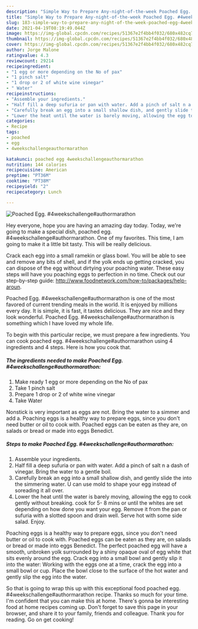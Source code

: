 ```yaml
---
description: "Simple Way to Prepare Any-night-of-the-week Poached Egg. #4weekschallenge#authormarathon"
title: "Simple Way to Prepare Any-night-of-the-week Poached Egg. #4weekschallenge#authormarathon"
slug: 183-simple-way-to-prepare-any-night-of-the-week-poached-egg-4weekschallengeauthormarathon
date: 2021-04-19T08:19:49.044Z
image: https://img-global.cpcdn.com/recipes/51367e2f4bb4f032/680x482cq70/poached-egg-4weekschallengeauthormarathon-recipe-main-photo.jpg
thumbnail: https://img-global.cpcdn.com/recipes/51367e2f4bb4f032/680x482cq70/poached-egg-4weekschallengeauthormarathon-recipe-main-photo.jpg
cover: https://img-global.cpcdn.com/recipes/51367e2f4bb4f032/680x482cq70/poached-egg-4weekschallengeauthormarathon-recipe-main-photo.jpg
author: Jorge Malone
ratingvalue: 4.3
reviewcount: 29214
recipeingredient:
- "1 egg or more depending on the No of pax"
- "1 pinch salt"
- "1 drop or 2 of white wine vinegar"
- " Water"
recipeinstructions:
- "Assemble your ingredients."
- "Half fill a deep sufuria or pan with water. Add a pinch of salt n a dash of vinegar. Bring the water to a gentle boil."
- "Carefully break an egg into a small shallow dish, and gently slide the into the simmering water. U can use mold to shape your egg instead of soreading it all over."
- "Lower the heat until the water is barely moving, allowing the egg to cook gently without breaking. cook for 5- 8 mins or until the whites are set depending on how done you want your egg. Remove it from the pan or sufuria with a slotted spoon and drain well. Serve hot with some side salad. Enjoy."
categories:
- Recipe
tags:
- poached
- egg
- 4weekschallengeauthormarathon

katakunci: poached egg 4weekschallengeauthormarathon 
nutrition: 144 calories
recipecuisine: American
preptime: "PT36M"
cooktime: "PT38M"
recipeyield: "2"
recipecategory: Lunch

---
```



![Poached Egg. #4weekschallenge#authormarathon](https://img-global.cpcdn.com/recipes/51367e2f4bb4f032/680x482cq70/poached-egg-4weekschallengeauthormarathon-recipe-main-photo.jpg)

Hey everyone, hope you are having an amazing day today. Today, we're going to make a special dish, poached egg. #4weekschallenge#authormarathon. One of my favorites. This time, I am going to make it a little bit tasty. This will be really delicious.

Crack each egg into a small ramekin or glass bowl. You will be able to see and remove any bits of shell, and if the yolk ends up getting cracked, you can dispose of the egg without dirtying your poaching water. These easy steps will have you poaching eggs to perfection in no time. Check out our step-by-step guide: http://www.foodnetwork.com/how-to/packages/help-aroun.

Poached Egg. #4weekschallenge#authormarathon is one of the most favored of current trending meals in the world. It is enjoyed by millions every day. It is simple, it is fast, it tastes delicious. They are nice and they look wonderful. Poached Egg. #4weekschallenge#authormarathon is something which I have loved my whole life.


To begin with this particular recipe, we must prepare a few ingredients. You can cook poached egg. #4weekschallenge#authormarathon using 4 ingredients and 4 steps. Here is how you cook that.

<!--inarticleads1-->

##### The ingredients needed to make Poached Egg. #4weekschallenge#authormarathon:

1. Make ready 1 egg or more depending on the No of pax
1. Take 1 pinch salt
1. Prepare 1 drop or 2 of white wine vinegar
1. Take  Water


Nonstick is very important as eggs are not. Bring the water to a simmer and add a. Poaching eggs is a healthy way to prepare eggs, since you don&#39;t need butter or oil to cook with. Poached eggs can be eaten as they are, on salads or bread or made into eggs Benedict. 

<!--inarticleads2-->

##### Steps to make Poached Egg. #4weekschallenge#authormarathon:

1. Assemble your ingredients.
1. Half fill a deep sufuria or pan with water. Add a pinch of salt n a dash of vinegar. Bring the water to a gentle boil.
1. Carefully break an egg into a small shallow dish, and gently slide the into the simmering water. U can use mold to shape your egg instead of soreading it all over.
1. Lower the heat until the water is barely moving, allowing the egg to cook gently without breaking. cook for 5- 8 mins or until the whites are set depending on how done you want your egg. Remove it from the pan or sufuria with a slotted spoon and drain well. Serve hot with some side salad. Enjoy.


Poaching eggs is a healthy way to prepare eggs, since you don&#39;t need butter or oil to cook with. Poached eggs can be eaten as they are, on salads or bread or made into eggs Benedict. The perfect poached egg will have a smooth, unbroken yolk surrounded by a shiny opaque oval of egg white that sits evenly around the egg. Crack egg into a small bowl and gently slip it into the water: Working with the eggs one at a time, crack the egg into a small bowl or cup. Place the bowl close to the surface of the hot water and gently slip the egg into the water. 

So that is going to wrap this up with this exceptional food poached egg. #4weekschallenge#authormarathon recipe. Thanks so much for your time. I'm confident that you can make this at home. There's gonna be interesting food at home recipes coming up. Don't forget to save this page in your browser, and share it to your family, friends and colleague. Thank you for reading. Go on get cooking!
